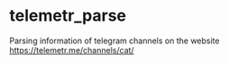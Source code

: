 # telemetr_parse
Parsing information of telegram channels on the website https://telemetr.me/channels/cat/
